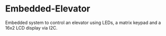 # Embedded-Elevator
Embedded system to control an elevator using LEDs, a matrix keypad and a 16x2 LCD display via I2C.

